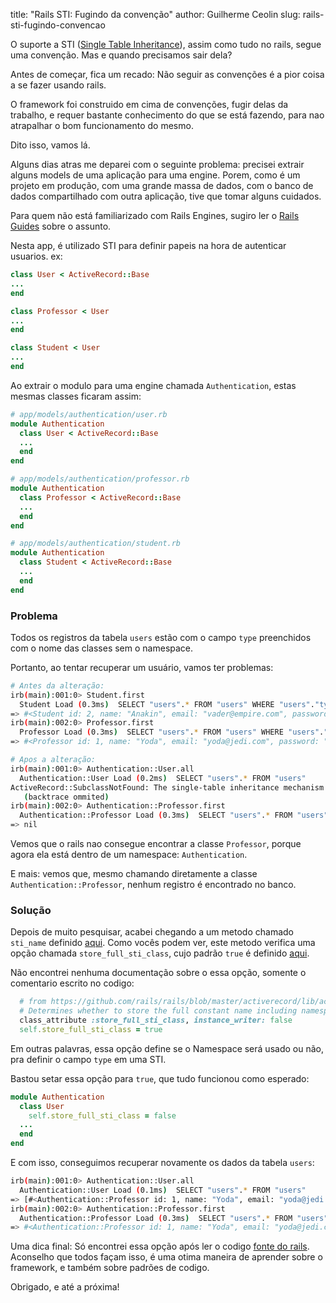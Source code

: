 title: "Rails STI: Fugindo da convenção"
author: Guilherme Ceolin
slug: rails-sti-fugindo-convencao

O suporte a STI ([Single Table Inheritance](http://http://en.wikipedia.org/wiki/Single_Table_Inheritance)), assim como tudo no rails, segue uma convenção. Mas e quando precisamos sair dela?

Antes de começar, fica um recado: Não seguir as convenções é a pior coisa a se fazer usando rails.

O framework foi construido em cima de convenções, fugir delas da trabalho, e requer bastante conhecimento do que se está fazendo, para nao atrapalhar o bom funcionamento do mesmo.

Dito isso, vamos lá.

Alguns dias atras me deparei com o seguinte problema: precisei extrair alguns models de uma aplicação para uma engine. Porem, como é um projeto em produção, com uma grande massa de dados, com o banco de dados compartilhado com outra aplicação, tive que tomar alguns cuidados.

Para quem não está familiarizado com Rails Engines, sugiro ler o [Rails Guides](http://edgeguides.rubyonrails.org/engines.html) sobre o assunto.

Nesta app, é utilizado STI para definir papeis na hora de autenticar usuarios. ex:

```ruby
class User < ActiveRecord::Base
...
end

class Professor < User
...
end

class Student < User
...
end
```

Ao extrair o modulo para uma engine chamada `Authentication`, estas mesmas classes ficaram assim:

```ruby
# app/models/authentication/user.rb
module Authentication
  class User < ActiveRecord::Base
  ...
  end
end

# app/models/authentication/professor.rb
module Authentication
  class Professor < ActiveRecord::Base
  ...
  end
end

# app/models/authentication/student.rb
module Authentication
  class Student < ActiveRecord::Base
  ...
  end
end
```

### Problema

Todos os registros da tabela `users` estão com o campo `type` preenchidos com o nome das classes sem o namespace.

Portanto, ao tentar recuperar um usuário, vamos ter problemas:

```bash
# Antes da alteração:
irb(main):001:0> Student.first
  Student Load (0.3ms)  SELECT "users".* FROM "users" WHERE "users"."type" IN ('Student') LIMIT 1
=> #<Student id: 2, name: "Anakin", email: "vader@empire.com", password: "[SECRET]", type: "Student">
irb(main):002:0> Professor.first
  Professor Load (0.3ms)  SELECT "users".* FROM "users" WHERE "users"."type" IN ('Professor') LIMIT 1
=> #<Professor id: 1, name: "Yoda", email: "yoda@jedi.com", password: "[SECRET]", type: "Professor">

# Apos a alteração:
irb(main):001:0> Authentication::User.all
  Authentication::User Load (0.2ms)  SELECT "users".* FROM "users"
ActiveRecord::SubclassNotFound: The single-table inheritance mechanism failed to locate the subclass: 'Professor'. This error is raised because the column 'type' is reserved for storing the class in case of inheritance. Please rename this column if you didn`t intend it to be used for storing the inheritance class or overwrite Authentication::User.inheritance_column to use another column for that information.
   (backtrace ommited)
irb(main):002:0> Authentication::Professor.first
  Authentication::Professor Load (0.3ms)  SELECT "users".* FROM "users" WHERE "users"."type" IN ('Authentication::Professor') LIMIT 1
=> nil
```

Vemos que o rails nao consegue encontrar a classe `Professor`, porque agora ela está dentro de um namespace: `Authentication`.

E mais: vemos que, mesmo chamando diretamente a classe `Authentication::Professor`, nenhum registro é encontrado no banco.

### Solução

Depois de muito pesquisar, acabei chegando a um metodo chamado `sti_name` definido [aqui](https://github.com/rails/rails/blob/master/activerecord/lib/active_record/inheritance.rb#L97-L99). Como vocês podem ver, este metodo verifica uma opção chamada `store_full_sti_class`, cujo padrão `true` é definido [aqui](https://github.com/rails/rails/blob/master/activerecord/lib/active_record/inheritance.rb#L8-L10).

Não encontrei nenhuma documentação sobre o essa opção, somente o comentario escrito no codigo:

```ruby
  # from https://github.com/rails/rails/blob/master/activerecord/lib/active_record/inheritance.rb
  # Determines whether to store the full constant name including namespace when using STI.
  class_attribute :store_full_sti_class, instance_writer: false
  self.store_full_sti_class = true
```

Em outras palavras, essa opção define se o Namespace será usado ou não, pra definir o campo `type` em uma STI.

Bastou setar essa opção para `true`, que tudo funcionou como esperado:

```ruby
module Authentication
  class User
    self.store_full_sti_class = false
  ...
  end
end
```
E com isso, conseguimos recuperar novamente os dados da tabela `users`:

```bash
irb(main):001:0> Authentication::User.all
  Authentication::User Load (0.1ms)  SELECT "users".* FROM "users"
=> [#<Authentication::Professor id: 1, name: "Yoda", email: "yoda@jedi.com", password: "[SECRET]", type: "Professor">, #<Authentication::Student id: 2, name: "Anakin", email: "vader@empire.com", password: "[SECRET]", type: "Student"]
irb(main):002:0> Authentication::Professor.first
  Authentication::Professor Load (0.3ms)  SELECT "users".* FROM "users" WHERE "users"."type" IN ('Professor') LIMIT 1
=> #<Authentication::Professor id: 1, name: "Yoda", email: "yoda@jedi.com", password: "[SECRET]", type: "Professor">
```

Uma dica final: Só encontrei essa opção após ler o codigo [fonte do rails](https://github.com/rails/rails). Aconselho que todos façam isso, é uma otima maneira de aprender sobre o framework, e também sobre padrões de codigo.

Obrigado, e até a próxima!
